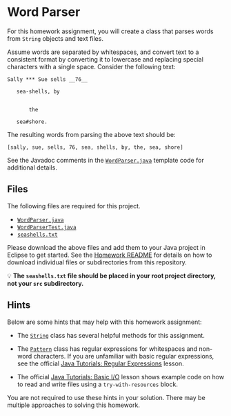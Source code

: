 Word Parser
=================================================

For this homework assignment, you will create a class that parses words from `String` objects and text files.

Assume words are separated by whitespaces, and convert text to a consistent format by converting it to lowercase and replacing special characters with a single space. Consider the following text:

```
Sally *** Sue sells __76__

   sea-shells, by


       the

   sea#shore.
```

The resulting words from parsing the above text should be:

```
[sally, sue, sells, 76, sea, shells, by, the, sea, shore]
```

See the Javadoc comments in the [`WordParser.java`](WordParser.java) template code for additional details.

## Files ##

The following files are required for this project.

- [`WordParser.java`](WordParser.java)
- [`WordParserTest.java`](WordParserTest.java)
- [`seashells.txt`](seashells.txt)

Please download the above files and add them to your Java project in Eclipse to get started. See the [Homework README](../README.md) for details on how to download individual files or subdirectories from this repository.

:bulb: **The `seashells.txt` file should be placed in your root project directory, not your `src` subdirectory.**

## Hints ##

Below are some hints that may help with this homework assignment:

- The [`String`](http://docs.oracle.com/javase/7/docs/api/java/lang/String.html) class has several helpful methods for this assignment.

- The [`Pattern`](http://docs.oracle.com/javase/7/docs/api/java/util/regex/Pattern.html) class has regular expressions for whitespaces and non-word characters. If you are unfamiliar with basic regular expressions, see the official [Java Tutorials: Regular Expressions](http://docs.oracle.com/javase/tutorial/essential/regex/index.html) lesson.

- The official [Java Tutorials: Basic I/O](http://docs.oracle.com/javase/tutorial/essential/io/file.html#textfiles) lesson shows example code on how to read and write files using a `try-with-resources` block.

You are not required to use these hints in your solution. There may be multiple approaches to solving this homework.
